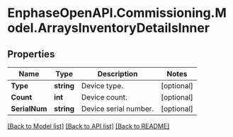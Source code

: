 # EnphaseOpenAPI.Commissioning.Model.ArraysInventoryDetailsInner

## Properties

Name | Type | Description | Notes
------------ | ------------- | ------------- | -------------
**Type** | **string** | Device type. | [optional] 
**Count** | **int** | Device count. | [optional] 
**SerialNum** | **string** | Device serial number. | [optional] 

[[Back to Model list]](../README.md#documentation-for-models) [[Back to API list]](../README.md#documentation-for-api-endpoints) [[Back to README]](../README.md)

